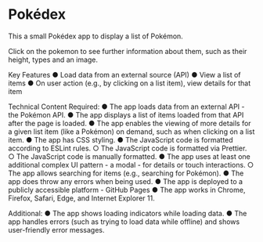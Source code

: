 # Pokédex

This a small Pokédex app to display a list of Pokémon.

Click on the pokemon to see further information about them, such as their height, types and an image.

Key Features
● Load data from an external source (API)
● View a list of items
● On user action (e.g., by clicking on a list item), view details for that item

Technical Content
Required:
● The app loads data from an external API - the Pokémon API.
● The app displays a list of items loaded from that API after the page is loaded.
● The app enables the viewing of more details for a given list item (like a Pokémon) on
demand, such as when clicking on a list item.
● The app has CSS styling.
● The JavaScript code is formatted according to ESLint rules.
○ The JavaScript code is formatted via Prettier.
○ The JavaScript code is manually formatted.
● The app uses at least one additional complex UI pattern - a modal - for details or
touch interactions.
○ The app allows searching for items (e.g., searching for Pokémon).
● The app does throw any errors when being used.
● The app is deployed to a publicly accessible platform - GitHub Pages
● The app works in Chrome, Firefox, Safari, Edge, and Internet Explorer 11.

Additional:
● The app shows loading indicators while loading data.
● The app handles errors (such as trying to load data while offline) and shows user-friendly
error messages.
